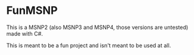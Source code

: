 # FunMSNP
This is a MSNP2 (also MSNP3 and MSNP4, those versions are untested) made with C#.

This is meant to be a fun project and isn't meant to be used at all.

